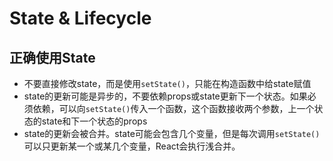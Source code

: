# State & Lifecycle

## 正确使用State

- 不要直接修改state，而是使用`setState()`，只能在构造函数中给state赋值
- state的更新可能是异步的，不要依赖props或state更新下一个状态。如果必须依赖，可以向`setState()`传入一个函数，这个函数接收两个参数，上一个状态的state和下一个状态的props
- state的更新会被合并。state可能会包含几个变量，但是每次调用`setState()`可以只更新某一个或某几个变量，React会执行浅合并。
  